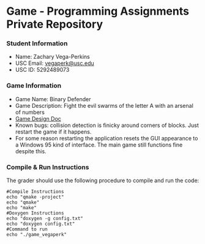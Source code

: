 # Game - Programming Assignments Private Repository
### Student Information
  + Name: Zachary Vega-Perkins
  + USC Email: vegaperk@usc.edu
  + USC ID: 5292489073

### Game Information
  + Game Name: Binary Defender
  + Game Description: Fight the evil swarms of the letter A with an arsenal of numbers
  + [Game Design Doc](GameDesignDoc.md)
  + Known bugs: collision detection is finicky around corners of blocks. Just restart the game if it happens.
  + For some reason restarting the application resets the GUI appearance to a Windows 95 kind of interface. The main game still functions fine despite this.


### Compile & Run Instructions
The grader should use the following procedure to compile and run the code:
```shell
#Compile Instructions
echo "qmake -project"
echo "qmake"
echo "make"
#Doxygen Instructions
echo "doxygen -g config.txt"
echo "doxygen config.txt"
#Command to run
echo "./game_vegaperk"
```
